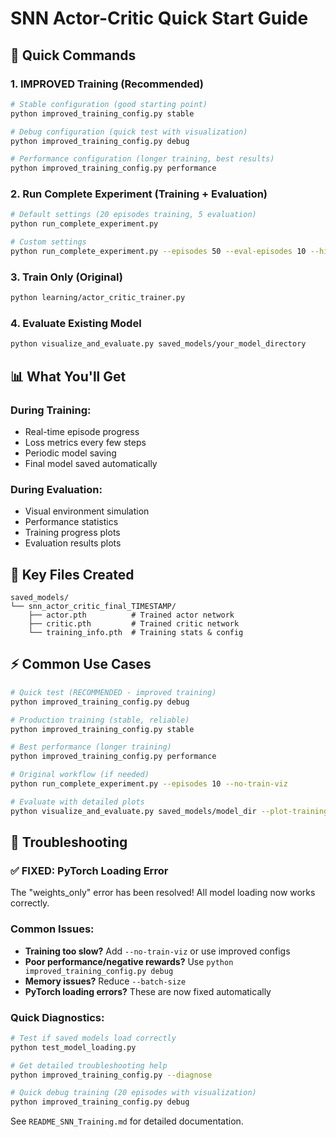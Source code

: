 # SNN Actor-Critic Quick Start Guide

## 🚀 Quick Commands

### 1. **IMPROVED Training** (Recommended)
```bash
# Stable configuration (good starting point)
python improved_training_config.py stable

# Debug configuration (quick test with visualization)
python improved_training_config.py debug

# Performance configuration (longer training, best results)
python improved_training_config.py performance
```

### 2. Run Complete Experiment (Training + Evaluation)
```bash
# Default settings (20 episodes training, 5 evaluation)
python run_complete_experiment.py

# Custom settings  
python run_complete_experiment.py --episodes 50 --eval-episodes 10 --hidden-dim 128
```

### 3. Train Only (Original)
```bash
python learning/actor_critic_trainer.py
```

### 4. Evaluate Existing Model
```bash
python visualize_and_evaluate.py saved_models/your_model_directory
```

## 📊 What You'll Get

### During Training:
- Real-time episode progress
- Loss metrics every few steps
- Periodic model saving
- Final model saved automatically

### During Evaluation:
- Visual environment simulation
- Performance statistics
- Training progress plots
- Evaluation results plots

## 🎯 Key Files Created

```
saved_models/
└── snn_actor_critic_final_TIMESTAMP/
    ├── actor.pth          # Trained actor network
    ├── critic.pth         # Trained critic network  
    └── training_info.pth  # Training stats & config
```

## ⚡ Common Use Cases

```bash
# Quick test (RECOMMENDED - improved training)
python improved_training_config.py debug

# Production training (stable, reliable)
python improved_training_config.py stable

# Best performance (longer training)
python improved_training_config.py performance

# Original workflow (if needed)
python run_complete_experiment.py --episodes 10 --no-train-viz

# Evaluate with detailed plots
python visualize_and_evaluate.py saved_models/model_dir --plot-training --save-plots results
```

## 🔧 Troubleshooting

### ✅ **FIXED: PyTorch Loading Error**
The "weights_only" error has been resolved! All model loading now works correctly.

### Common Issues:
- **Training too slow?** Add `--no-train-viz` or use improved configs
- **Poor performance/negative rewards?** Use `python improved_training_config.py debug`
- **Memory issues?** Reduce `--batch-size`
- **PyTorch loading errors?** These are now fixed automatically

### Quick Diagnostics:
```bash
# Test if saved models load correctly
python test_model_loading.py

# Get detailed troubleshooting help  
python improved_training_config.py --diagnose

# Quick debug training (20 episodes with visualization)
python improved_training_config.py debug
```

See `README_SNN_Training.md` for detailed documentation. 